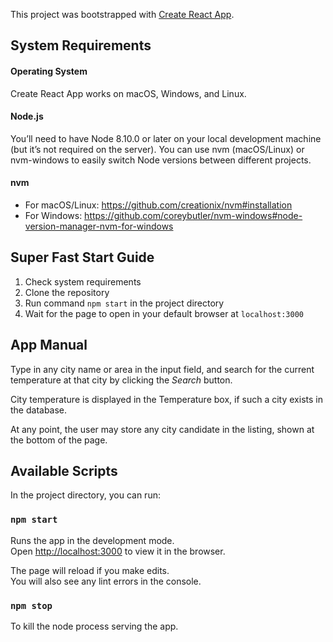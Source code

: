This project was bootstrapped with [Create React App](https://github.com/facebook/create-react-app).

## System Requirements
#### Operating System
Create React App works on macOS, Windows, and Linux.

#### Node.js
You’ll need to have Node 8.10.0 or later on your local development machine (but it’s not required on the server). You can use nvm (macOS/Linux) or nvm-windows to easily switch Node versions between different projects.

#### nvm
- For macOS/Linux: https://github.com/creationix/nvm#installation
- For Windows: https://github.com/coreybutler/nvm-windows#node-version-manager-nvm-for-windows

## Super Fast Start Guide

1. Check system requirements
2. Clone the repository
3. Run command `npm start` in the project directory
4. Wait for the page to open in your default browser at `localhost:3000`

## App Manual
Type in any city name or area in the input field, and search for the current temperature at that city by clicking the _Search_ button.

City temperature is displayed in the Temperature box, if such a city exists in the database.

At any point, the user may store any city candidate in the listing, shown at the bottom of the page.    

## Available Scripts

In the project directory, you can run:

### `npm start`

Runs the app in the development mode.<br>
Open [http://localhost:3000](http://localhost:3000) to view it in the browser.

The page will reload if you make edits.<br>
You will also see any lint errors in the console.

### `npm stop`

To kill the node process serving the app.
